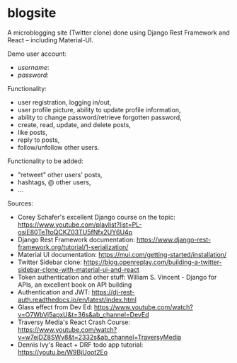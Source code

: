 # blogsite

A microblogging site (Twitter clone) done using Django Rest Framework and React – including Material-UI.

Demo user account:

- _username_:
- _password_:

Functionality:

- user registration, logging in/out,
- user profile picture, ability to update profile information,
- ability to change password/retrieve forgotten password,
- create, read, update, and delete posts,
- like posts,
- reply to posts,
- follow/unfollow other users.

Functionality to be added:

- "retweet" other users' posts,
- hashtags, @ other users,
- ...

Sources:

- Corey Schafer's excellent Django course on the topic: https://www.youtube.com/playlist?list=PL-osiE80TeTtoQCKZ03TU5fNfx2UY6U4p
- Django Rest Framework documentation: https://www.django-rest-framework.org/tutorial/1-serialization/
- Material UI documentation: https://mui.com/getting-started/installation/
- Twitter Sidebar clone: https://blog.openreplay.com/building-a-twitter-sidebar-clone-with-material-ui-and-react
- Token authentication and other stuff: William S. Vincent - Django for APIs, an excellent book on API building
- Authentication and JWT: https://dj-rest-auth.readthedocs.io/en/latest/index.html
- Glass effect from Dev Ed: https://www.youtube.com/watch?v=O7WbVj5apxU&t=36s&ab_channel=DevEd
- Traversy Media's React Crash Course: https://www.youtube.com/watch?v=w7ejDZ8SWv8&t=2332s&ab_channel=TraversyMedia
- Dennis Ivy's React + DRF todo app tutorial: https://youtu.be/W9BjUoot2Eo
